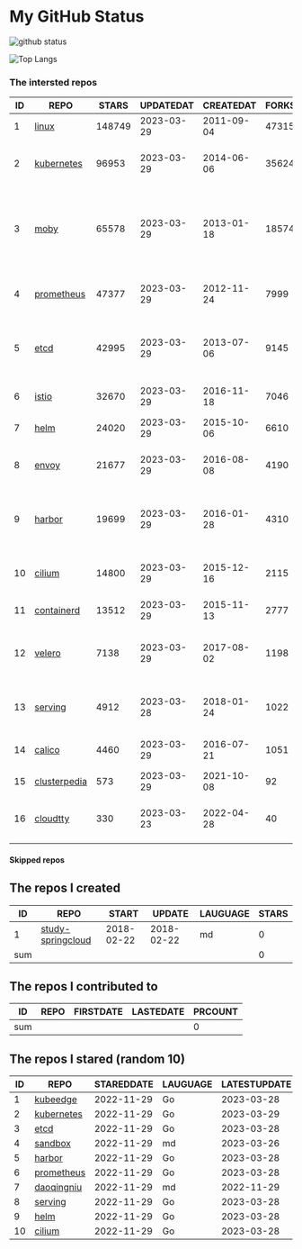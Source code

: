 # My GitHub Status

<img src="https://github-readme-stats-1.yihong0618.vercel.app/api?username=daoqingniu&show_icons=true&&&hide_title=true&count_private=true" alt="github status" />

![Top Langs](https://github-readme-stats-1.yihong0618.vercel.app/api/top-langs/?username=daoqingniu&layout=compact)

<!--START_SECTION:github_repos-->
### The intersted repos
| ID |                              REPO                               | STARS  | UPDATEDAT  | CREATEDAT  | FORKSCOUNT |                                              DESCRIPTIONS                                              |
|----|-----------------------------------------------------------------|--------|------------|------------|------------|--------------------------------------------------------------------------------------------------------|
|  1 | [linux](https://github.com/torvalds/linux)                      | 148749 | 2023-03-29 | 2011-09-04 |      47315 | Linux kernel source tree                                                                               |
|  2 | [kubernetes](https://github.com/kubernetes/kubernetes)          |  96953 | 2023-03-29 | 2014-06-06 |      35624 | Production-Grade Container Scheduling and Management                                                   |
|  3 | [moby](https://github.com/moby/moby)                            |  65578 | 2023-03-29 | 2013-01-18 |      18574 | Moby Project - a collaborative project for the container ecosystem to assemble container-based systems |
|  4 | [prometheus](https://github.com/prometheus/prometheus)          |  47377 | 2023-03-29 | 2012-11-24 |       7999 | The Prometheus monitoring system and time series database.                                             |
|  5 | [etcd](https://github.com/etcd-io/etcd)                         |  42995 | 2023-03-29 | 2013-07-06 |       9145 | Distributed reliable key-value store for the most critical data of a distributed system                |
|  6 | [istio](https://github.com/istio/istio)                         |  32670 | 2023-03-29 | 2016-11-18 |       7046 | Connect, secure, control, and observe services.                                                        |
|  7 | [helm](https://github.com/helm/helm)                            |  24020 | 2023-03-29 | 2015-10-06 |       6610 | The Kubernetes Package Manager                                                                         |
|  8 | [envoy](https://github.com/envoyproxy/envoy)                    |  21677 | 2023-03-29 | 2016-08-08 |       4190 | Cloud-native high-performance edge/middle/service proxy                                                |
|  9 | [harbor](https://github.com/goharbor/harbor)                    |  19699 | 2023-03-29 | 2016-01-28 |       4310 | An open source trusted cloud native registry project that stores, signs, and scans content.            |
| 10 | [cilium](https://github.com/cilium/cilium)                      |  14800 | 2023-03-29 | 2015-12-16 |       2115 | eBPF-based Networking, Security, and Observability                                                     |
| 11 | [containerd](https://github.com/containerd/containerd)          |  13512 | 2023-03-29 | 2015-11-13 |       2777 | An open and reliable container runtime                                                                 |
| 12 | [velero](https://github.com/vmware-tanzu/velero)                |   7138 | 2023-03-29 | 2017-08-02 |       1198 | Backup and migrate Kubernetes applications and their persistent volumes                                |
| 13 | [serving](https://github.com/knative/serving)                   |   4912 | 2023-03-28 | 2018-01-24 |       1022 | Kubernetes-based, scale-to-zero, request-driven compute                                                |
| 14 | [calico](https://github.com/projectcalico/calico)               |   4460 | 2023-03-29 | 2016-07-21 |       1051 | Cloud native networking and network security                                                           |
| 15 | [clusterpedia](https://github.com/clusterpedia-io/clusterpedia) |    573 | 2023-03-29 | 2021-10-08 |         92 | The Encyclopedia of Kubernetes clusters                                                                |
| 16 | [cloudtty](https://github.com/cloudtty/cloudtty)                |    330 | 2023-03-23 | 2022-04-28 |         40 | A Friendly Kubernetes CloudShell (Web Terminal) !                                                      |



#### Skipped repos
<!--END_SECTION:github_repos-->

<!--START_SECTION:my_github-->
## The repos I created
| ID  |                                 REPO                                 |   START    |   UPDATE   | LAUGUAGE | STARS |
|-----|----------------------------------------------------------------------|------------|------------|----------|-------|
|   1 | [study-springcloud](https://github.com/daoqingniu/study-springcloud) | 2018-02-22 | 2018-02-22 | md       |     0 |
| sum |                                                                      |            |            |          |     0 |

## The repos I contributed to
| ID  | REPO | FIRSTDATE | LASTEDATE | PRCOUNT |
|-----|------|-----------|-----------|---------|
| sum |      |           |           |       0 |

## The repos I stared (random 10)
| ID |                          REPO                          | STAREDDATE | LAUGUAGE | LATESTUPDATE |
|----|--------------------------------------------------------|------------|----------|--------------|
|  1 | [kubeedge](https://github.com/kubeedge/kubeedge)       | 2022-11-29 | Go       | 2023-03-28   |
|  2 | [kubernetes](https://github.com/kubernetes/kubernetes) | 2022-11-29 | Go       | 2023-03-29   |
|  3 | [etcd](https://github.com/etcd-io/etcd)                | 2022-11-29 | Go       | 2023-03-28   |
|  4 | [sandbox](https://github.com/cncf/sandbox)             | 2022-11-29 | md       | 2023-03-26   |
|  5 | [harbor](https://github.com/goharbor/harbor)           | 2022-11-29 | Go       | 2023-03-28   |
|  6 | [prometheus](https://github.com/prometheus/prometheus) | 2022-11-29 | Go       | 2023-03-28   |
|  7 | [daoqingniu](https://github.com/daoqingniu/daoqingniu) | 2022-11-29 | md       | 2022-11-29   |
|  8 | [serving](https://github.com/knative/serving)          | 2022-11-29 | Go       | 2023-03-28   |
|  9 | [helm](https://github.com/helm/helm)                   | 2022-11-29 | Go       | 2023-03-28   |
| 10 | [cilium](https://github.com/cilium/cilium)             | 2022-11-29 | Go       | 2023-03-28   |

<!--END_SECTION:my_github-->
